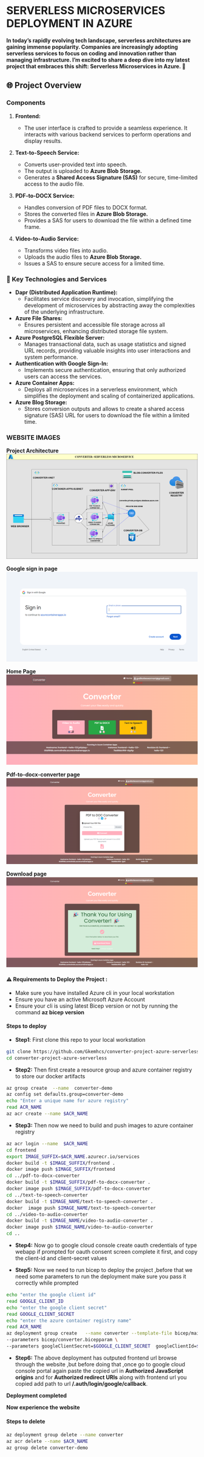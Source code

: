 # SERVERLESS MICROSERVICES DEPLOYMENT IN AZURE
**In today’s rapidly evolving tech landscape, serverless architectures are gaining immense popularity. Companies are increasingly adopting serverless services to focus on coding and innovation rather than managing infrastructure. I’m excited to share a deep dive into my latest project that embraces this shift: Serverless Microservices in Azure. 🌟**

## 🌐 Project Overview

### Components
1. **Frontend:**
   - The user interface is crafted to provide a seamless experience. It interacts with various backend services to perform operations and display results.

2. **Text-to-Speech Service:**
    - Converts user-provided text into speech.
    - The output is uploaded to **Azure Blob Storage.**
    - Generates a **Shared Access Signature (SAS)** for secure, time-limited access to the audio file.

3. **PDF-to-DOCX Service:**
    - Handles conversion of PDF files to DOCX format.
    - Stores the converted files in **Azure Blob Storage.**
    - Provides a SAS for users to download the file within a defined time frame.

4. **Video-to-Audio Service:**
    - Transforms video files into audio.
    - Uploads the audio files to **Azure Blob Storage.**
    - Issues a SAS to ensure secure access for a limited time.

### 🔧 Key Technologies and Services
-  **Dapr (Distributed Application Runtime):**
    - Facilitates service discovery and invocation, simplifying the development of microservices by abstracting away the complexities of the underlying infrastructure.
- **Azure File Shares:**
    - Ensures persistent and accessible file storage across all microservices, enhancing distributed storage file system.
- **Azure PostgreSQL Flexible Server:**
    -   Manages transactional data, such as usage statistics and signed URL records, providing valuable insights into user interactions and system performance.
- **Authentication with Google Sign-In:**
    - Implements secure authentication, ensuring that only authorized users can access the services.
- **Azure Container Apps:**
    - Deploys all microservices in a serverless environment, which simplifies the deployment and scaling of containerized applications.
- **Azure Blog Storage:**
    - Stores conversion outputs and allows to create a shared access signature (SAS) URL for users to download the file within a limited time.

### WEBSITE IMAGES
**Project Architecture**
!["project-architecture"](./images/azure-architecture.jpg)

**Google sign in page**
!["google-signin-prompt'](./images/google-signin.png)

**Home Page**
!["home page"](./images/homepage-png.png)

**Pdf-to-docx-converter page**
!["pdf-to-docx-converter page"](./images/pdf-to-doc.png)

**Download page**
!["download page"](./images/Download-page.png)

#### ⚠️ Requirements to Deploy the Project :

   - Make sure you have installed  Azure cli in your local workstation
   - Ensure you have an active  Microsoft Azure  Account
   - Ensure your cli is using latest Bicep version or not by running the command **az bicep  version**




#### Steps to deploy 
- **Step1**: First clone this repo to your local workstation 
```bash
git clone https://github.com/Gkemhcs/converter-project-azure-serverless.git
cd converter-project-azure-serverless
```
- **Step2:** Then first create a resource group and azure container registry to store our docker artifacts 
```bash
az group create  --name  converter-demo
az config set defaults.group=converter-demo
echo "Enter a unique name for azure registry"
read ACR_NAME
az acr create --name $ACR_NAME
```

- **Step3:** Then now we need to build and push images to azure container registry
```bash
az acr login --name  $ACR_NAME
cd frontend 
export IMAGE_SUFFIX=$ACR_NAME.azurecr.io/services
docker build -t $IMAGE_SUFFIX/frontend .
docker image push $IMAGE_SUFFIX/frontend 
cd ../pdf-to-docx-converter
docker build -t $IMAGE_SUFFIX/pdf-to-docx-converter .
docker image push $IMAGE_SUFFIX/pdf-to-docx-converter
cd ../text-to-speech-converter
docker build -t $IMAGE_NAME/text-to-speech-converter .
docker  image push $IMAGE_NAME/text-to-speech-converter
cd ../video-to-audio-converter
docker build -t $IMAGE_NAME/video-to-audio-converter .
docker image push $IMAGE_NAME/video-to-audio-converter
cd ..
```

- **Step4:** Now go to google cloud console create oauth credentials of type webapp if prompted for oauth consent screen complete it first, and copy the client-id and client-secret values

- **Step5:** Now we need to run bicep to deploy the project ,before that we need some parameters to run the deployment make sure you pass it correctly while prompted
```bash
echo "enter the google client id"
read GOOGLE_CLIENT_ID
echo "enter the google client secret"
read GOOGLE_CLIENT_SECRET
echo "enter the azure container registry name"
read ACR_NAME 
az deployment group create   --name converter --template-file bicep/main.bicep   \
--parameters bicep/converter.bicepparam \
--parameters googleClientSecret=$GOOGLE_CLIENT_SECRET  googleClientId=$GOOGLE_CLIENT_ID acrName=$ACR_NAME
```

- **Step6:** The above deployment has outputed  frontend url browse through the website ,but before  doing that  ,once go to google cloud console portal again paste the copied url in   **Authorized JavaScript origins** and for **Authorized redirect URIs** along with frontend url you copied add path to url **/.auth/login/google/callback**.

 
**Deployment completed**

**Now experience the website**
####  Steps to delete

```bash
az deployment group delete --name converter 
az acr delete --name $ACR_NAME
az group delete converter-demo 
```
